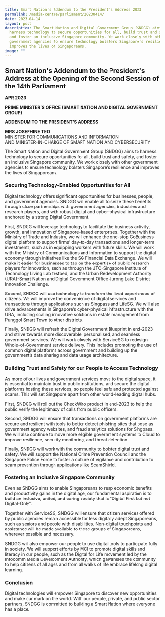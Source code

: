 ```yaml
---
title: Smart Nation's Addendum to the President's Address 2023
permalink: /media-centre/parliament/20230414/
date: 2023-04-14
layout: post
description: The Smart Nation and Digital Government Group (SNDGG) aims to
  harness technology to secure opportunities for all, build trust and safety,
  and foster an inclusive Singapore community. We work closely with other
  government agencies to ensure technology bolsters Singapore’s resilience and
  improves the lives of Singaporeans.
image: ""
---
```

## Smart Nation's Addendum to the President's Address at the Opening of the Second Session of the 14th Parliament

**APR 2023**


**PRIME MINISTER’S OFFICE (SMART NATION AND DIGITAL GOVERNMENT GROUP)**

**ADDENDUM TO THE PRESIDENT’S ADDRESS**

**MRS JOSEPHINE TEO**<br>MINISTER FOR COMMUNICATIONS AND INFORMATION<br>AND MINISTER-IN-CHARGE OF SMART NATION AND CYBERSECURITY

The Smart Nation and Digital Government Group (SNDGG) aims to harness technology to secure opportunities for all, build trust and safety, and foster an inclusive Singapore community. We work closely with other government agencies to ensure technology bolsters Singapore’s resilience and improves the lives of Singaporeans.

### Securing Technology-Enabled Opportunities for All

Digital technology offers significant opportunities for businesses, people, and government agencies. SNDGG will enable all to seize these benefits through close partnerships with government agencies, industries and research players, and with robust digital and cyber-physical infrastructure anchored by a strong Digital Government.

First, SNDGG will leverage technology to facilitate the business activity, growth, and innovation of Singapore-based enterprises. Together with the Ministry of Trade and Industry, we will enhance the one-stop GoBusiness digital platform to support firms’ day-to-day transactions and longer-term investments, such as in equipping workers with future skills. We will work with the Ministry of Communications and Information to support the digital economy through initiatives like the SG Financial Data Exchange. We will make it easier for businesses to tap on the expertise of public research players for innovation, such as through the JTC-Singapore Institute of Technology Living Lab testbed, and the Urban Redevelopment Authority (URA)-Smart Nation and Digital Government Office Jurong Lake District Innovation Challenge. &nbsp;

Second, SNDGG will use technology to transform the lived experiences of citizens. We will improve the convenience of digital services and transactions through applications such as Singpass and LifeSG. We will also drive advancements in Singapore’s cyber-physical infrastructure with the URA, including scaling innovative solutions in estate management from Punggol Smart Town to other districts.&nbsp;

Finally, SNDGG will refresh the Digital Government Blueprint in end-2023 and strive towards more discoverable, personalised, and seamless government services. We will work closely with ServiceSG to redesign Whole-of-Government service delivery. This includes promoting the use of common digital platforms across government and building up the government’s data sharing and data usage architecture.

### Building Trust and Safety for our People to Access Technology 

As more of our lives and government services move to the digital space, it is essential to maintain trust in public institutions, and secure the digital platforms hosting these services, so people feel safe and protected against scams. This will set Singapore apart from other world-leading digital hubs.&nbsp;

First, SNDGG will roll out the CheckWho product in end-2023 to help the public verify the legitimacy of calls from public officers.&nbsp;

Second, SNDGG will ensure that transactions on government platforms are secure and resilient with tools to better detect phishing sites that pose as government agency websites, and fraud analytics solutions for Singpass. We will also continue to move more eligible government systems to Cloud to improve resilience, security monitoring, and threat detection. &nbsp;&nbsp;

Finally, SNDGG will work with the community to bolster digital trust and safety. We will support the National Crime Prevention Council and the Singapore Police Force to foster a culture of vigilance and contribution to scam prevention through applications like ScamShield.

### Fostering an Inclusive Singapore Community  

Even as SNDGG aims to enable Singaporeans to reap economic benefits and productivity gains in the digital age, our fundamental aspiration is to build an inclusive, united, and caring society that is “Digital First but not Digital-Only". 
 
Together with ServiceSG, SNDGG will ensure that citizen services offered by public agencies remain accessible for less digitally adept Singaporeans, such as seniors and people with disabilities. Non-digital touchpoints and assistance will be made available to these groups of Singaporeans, wherever possible and necessary. 
 
SNDGG will also empower our people to use digital tools to participate fully in society. We will support efforts by MCI to promote digital skills and literacy in our people, such as the Digital for Life movement led by the Infocomm Media Development Authority, which galvanises the community to help citizens of all ages and from all walks of life embrace lifelong digital learning.  

### Conclusion

Digital technologies will empower Singapore to discover new opportunities and make our mark on the world. With our people, private, and public sector partners, SNDGG is committed to building a Smart Nation where everyone has a place.